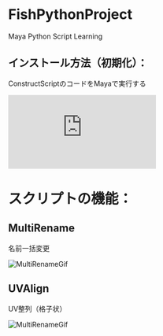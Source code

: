 # FishPythonProject
Maya Python Script Learning

## インストール方法（初期化）：

ConstructScriptのコードをMayaで実行する

![ConstructScript](https://github.com/Julian-Fish/FishPythonProject/blob/master/maya%20script/py/Construct.py)


# スクリプトの機能：

## MultiRename

名前一括変更

![MultiRenameGif](https://raw.githubusercontent.com/Julian-Fish/FishPythonProject/master/gif/multiRename/multiRename.gif)

## UVAlign

UV整列（格子状）

![MultiRenameGif](https://raw.githubusercontent.com/Julian-Fish/FishPythonProject/master/gif/UVAlign/UVAlign.gif)
